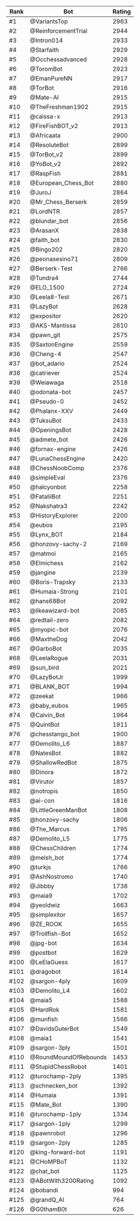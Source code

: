 Rank|Bot|Rating
---|---|---
#1|@VariantsTop|2963
#2|@ReinforcementTrial|2944
#3|@Intron014|2933
#4|@Starfaith|2929
#5|@Occhessadvanced|2928
#6|@ToromBot|2923
#7|@EmanPureNN|2917
#8|@TorBot|2916
#9|@Mate-AI|2915
#10|@TheFreshman1902|2915
#11|@caissa-x|2913
#12|@FireFishBOT_v2|2913
#13|@Africaata|2900
#14|@ResoluteBot|2899
#15|@TorBot_v2|2899
#16|@YoBot_v2|2892
#17|@RaspFish|2881
#18|@European_Chess_Bot|2880
#19|@JuroJ|2864
#20|@Mr_Chess_Berserk|2859
#21|@LordNTR|2857
#22|@blundar_bot|2856
#23|@ArasanX|2838
#24|@faith_bot|2830
#25|@Bingo202|2820
#26|@peonasesino71|2809
#27|@Berserk-Test|2766
#28|@Tundra4|2744
#29|@ELO_1500|2724
#30|@Leela8-Test|2671
#31|@LazyBot|2628
#32|@expositor|2620
#33|@AKS-Mantissa|2610
#34|@pawn_git|2575
#35|@SaxtonEngine|2559
#36|@Cheng-4|2547
#37|@bot_adario|2524
#38|@catriever|2524
#39|@Weiawaga|2518
#40|@odonata-bot|2457
#41|@Pseudo-0|2452
#42|@Phalanx-XXV|2449
#43|@TuksuBot|2433
#44|@OpeningsBot|2428
#45|@admete_bot|2426
#46|@fornax-engine|2426
#47|@LunaChessEngine|2420
#48|@ChessNoobComp|2376
#49|@simpleEval|2376
#50|@halcyonbot|2258
#51|@FataliiBot|2251
#52|@Nakshatra3|2242
#53|@HistoryExplorer|2200
#54|@eubos|2195
#55|@Lynx_BOT|2184
#56|@honzovy-sachy-2|2169
#57|@matmoi|2165
#58|@Elmichess|2162
#59|@jangine|2139
#60|@Boris-Trapsky|2133
#61|@Humaia-Strong|2101
#62|@hans68Bot|2092
#63|@likeawizard-bot|2085
#64|@redtail-zero|2082
#65|@myopic-bot|2076
#66|@MaxtheDog|2042
#67|@GarboBot|2035
#68|@LeelaRogue|2031
#69|@sun_bird|2021
#70|@LazyBotJr|1999
#71|@BLANK_BOT|1994
#72|@zeekat|1966
#73|@baby_eubos|1965
#74|@Calvin_Bot|1964
#75|@QuintBot|1911
#76|@chesstango_bot|1900
#77|@Demolito_L6|1887
#78|@NatesBot|1882
#79|@ShallowRedBot|1875
#80|@Dinora|1872
#81|@Virutor|1857
#82|@notropis|1850
#83|@ai-con|1816
#84|@LittleGreenManBot|1808
#85|@honzovy-sachy|1806
#86|@The_Marcus|1795
#87|@Demolito_L5|1775
#88|@ChessChildren|1774
#89|@melsh_bot|1774
#90|@turkjs|1766
#91|@AshNostromo|1740
#92|@Jibbby|1738
#93|@maia9|1702
#94|@yeoldwiz|1663
#95|@simplexitor|1657
#96|@ZE_ROOK|1655
#97|@Trollfish-Bot|1652
#98|@jpg-bot|1634
#99|@postbot|1629
#100|@LeElaGuess|1617
#101|@dragobot|1614
#102|@sargon-4ply|1609
#103|@Demolito_L4|1602
#104|@maia5|1588
#105|@HardRok|1581
#106|@munfish|1566
#107|@DavidsGuterBot|1549
#108|@maia1|1541
#109|@sargon-3ply|1501
#110|@RoundMoundOfRebounds|1453
#111|@StupidChessRobot|1401
#112|@turochamp-2ply|1395
#113|@schnecken_bot|1392
#114|@Humaia|1391
#115|@Mate_Bot|1390
#116|@turochamp-1ply|1334
#117|@sargon-1ply|1299
#118|@pawnrobot|1296
#119|@sargon-2ply|1285
#120|@king-forward-bot|1191
#121|@CHoMPBoT|1132
#122|@chat_bot|1125
#123|@ABotWith3200Rating|1092
#124|@bobandi|994
#125|@grandQ_AI|764
#126|@G0thamB0t|626
